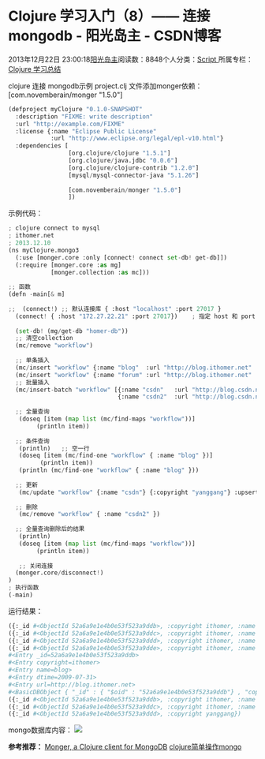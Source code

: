 
# Clojure 学习入门（8）—— 连接mongodb - 阳光岛主 - CSDN博客

2013年12月22日 23:00:18[阳光岛主](https://me.csdn.net/sunboy_2050)阅读数：8848个人分类：[Script																](https://blog.csdn.net/sunboy_2050/article/category/694817)
所属专栏：[Clojure 学习总结](https://blog.csdn.net/column/details/learn-clojure.html)



clojure 连接 mongodb示例
project.clj 文件添加monger依赖：[com.novemberain/monger "1.5.0"]

```python
(defproject myClojure "0.1.0-SNAPSHOT"
  :description "FIXME: write description"
  :url "http://example.com/FIXME"
  :license {:name "Eclipse Public License"
            :url "http://www.eclipse.org/legal/epl-v10.html"}
  :dependencies [
                 [org.clojure/clojure "1.5.1"]
                 [org.clojure/java.jdbc "0.0.6"]
                 [org.clojure/clojure-contrib "1.2.0"]
                 [mysql/mysql-connector-java "5.1.26"]
                 
                 [com.novemberain/monger "1.5.0"]
                 ])
```

示例代码：

```python
; clojure connect to mysql
; ithomer.net
; 2013.12.10
(ns myClojure.mongo3
  (:use [monger.core :only [connect! connect set-db! get-db]])
  (:require [monger.core :as mg]
            [monger.collection :as mc]))
 
;; 函数
(defn -main[& m] 
  
;;  (connect!) ;; 默认连接库 { :host "localhost" :port 27017 }
  (connect! { :host "172.27.22.21" :port 27017})    ; 指定 host 和 port
  
  (set-db! (mg/get-db "homer-db"))
  ;; 清空collection
  (mc/remove "workflow")
  
  ;; 单条插入
  (mc/insert "workflow" {:name "blog"  :url "http://blog.ithomer.net" :copyright  "ithomer" :dtime "2009-07-31"}) 
  (mc/insert "workflow" {:name "forum" :url "http://blog.ithomer.net" :copyright  "ithomer" :dtime "2013-12-01" })
  ;; 批量插入
  (mc/insert-batch "workflow" [{:name "csdn"   :url "http://blog.csdn.net/ithomer"     :copyright  "ithomer" :dtime "2010-01-01" }
                               {:name "csdn2"  :url "http://blog.csdn.net/sunboy_2050" :copyright  "ithomer" :dtime "2012-06-30" }])
  
  ;; 全量查询
   (doseq [item (map list (mc/find-maps "workflow"))] 
        (println item))
   
  ;; 条件查询
   (println)   ;; 空一行
   (doseq [item (mc/find-one "workflow" { :name "blog" })] 
         (println item))
   (println (mc/find-one "workflow" { :name "blog" }))
   
  ;; 更新 
   (mc/update "workflow" {:name "csdn"} {:copyright "yanggang"} :upsert true)
   
  ;; 删除
   (mc/remove "workflow" { :name "csdn2" })
  
  ;; 全量查询删除后的结果
   (println)
   (doseq [item (map list (mc/find-maps "workflow"))] 
        (println item))
   
   ;; 关闭连接
  (monger.core/disconnect!)
)
; 执行函数
(-main)
```
运行结果：

```python
({:_id #<ObjectId 52a6a9e1e4b0e53f523a9ddb>, :copyright ithomer, :name blog, :dtime 2009-07-31, :url http://blog.ithomer.net})
({:_id #<ObjectId 52a6a9e1e4b0e53f523a9ddc>, :copyright ithomer, :name forum, :dtime 2013-12-01, :url http://blog.ithomer.net})
({:_id #<ObjectId 52a6a9e1e4b0e53f523a9ddd>, :copyright ithomer, :name csdn, :dtime 2010-01-01, :url http://blog.csdn.net/ithomer})
({:_id #<ObjectId 52a6a9e1e4b0e53f523a9dde>, :copyright ithomer, :name csdn2, :dtime 2012-06-30, :url http://blog.csdn.net/sunboy_2050})
#<Entry _id=52a6a9e1e4b0e53f523a9ddb>
#<Entry copyright=ithomer>
#<Entry name=blog>
#<Entry dtime=2009-07-31>
#<Entry url=http://blog.ithomer.net>
#<BasicDBObject { "_id" : { "$oid" : "52a6a9e1e4b0e53f523a9ddb"} , "copyright" : "ithomer" , "name" : "blog" , "dtime" : "2009-07-31" , "url" : "http://blog.ithomer.net"}>
({:_id #<ObjectId 52a6a9e1e4b0e53f523a9ddb>, :copyright ithomer, :name blog, :dtime 2009-07-31, :url http://blog.ithomer.net})
({:_id #<ObjectId 52a6a9e1e4b0e53f523a9ddc>, :copyright ithomer, :name forum, :dtime 2013-12-01, :url http://blog.ithomer.net})
({:_id #<ObjectId 52a6a9e1e4b0e53f523a9ddd>, :copyright yanggang})
```
mongo数据库内容：
![](https://img-blog.csdn.net/20131210134509359)


**参考推荐：**
[Monger, a Clojure client for MongoDB](http://clojuremongodb.info/articles/getting_started.html)
[clojure简单操作mongo](http://f.dataguru.cn/thread-92356-1-1.html)



